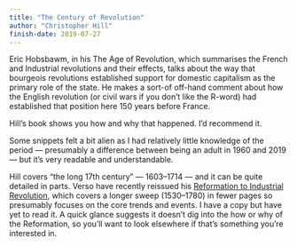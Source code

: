 ```yaml
---
title: "The Century of Revolution"
author: "Christopher Hill"
finish-date: 2019-07-27
---
```


Eric Hobsbawm, in his The Age of Revolution, which summarises the French and Industrial revolutions and their effects, talks about the way that bourgeois revolutions established support for domestic capitalism as the primary role of the state.
He makes a sort-of off-hand comment about how the English revolution (or civil wars if you don’t like the R-word) had established that position here 150 years before France.

Hill’s book shows you how and why that happened. I’d recommend it.

Some snippets felt a bit alien as I had relatively little knowledge of the period — presumably a difference between being an adult in 1960 and 2019 — but it’s very readable and understandable.

Hill covers “the long 17th century” — 1603–1714 — and it can be quite detailed in parts.
Verso have recently reissued his [Reformation to Industrial Revolution][hill-reformation], which covers a longer sweep (1530–1780) in fewer pages so presumably focuses on the core trends and events.
I have a copy but have yet to read it.
A quick glance suggests it doesn’t dig into the how or why of the Reformation, so you’ll want to look elsewhere if that’s something you’re interested in.

[hill-reformation]: https://www.versobooks.com/books/2683-reformation-to-industrial-revolution
